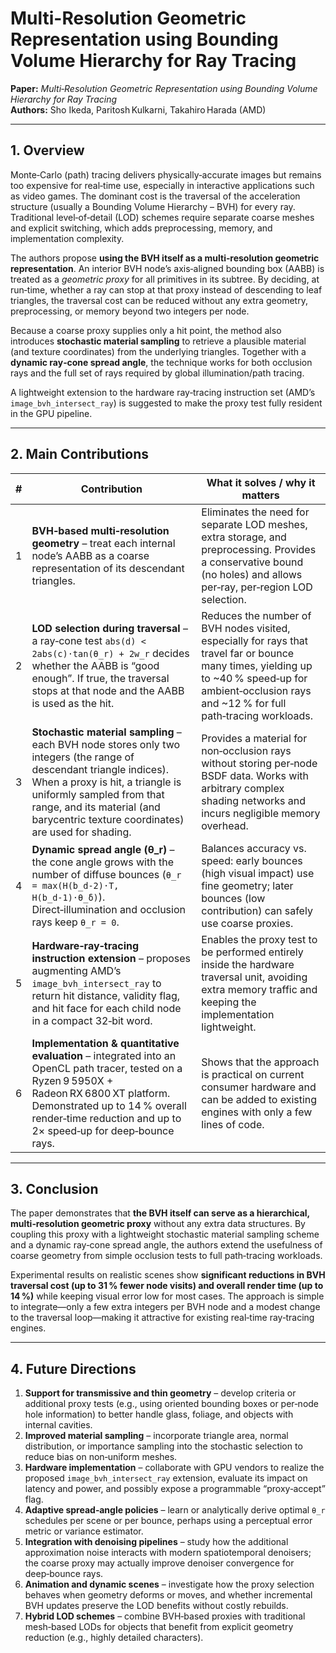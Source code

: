 # Multi-Resolution Geometric Representation using Bounding Volume Hierarchy for Ray Tracing

**Paper:** *Multi‑Resolution Geometric Representation using Bounding Volume Hierarchy for Ray Tracing*  
**Authors:** Sho Ikeda, Paritosh Kulkarni, Takahiro Harada (AMD)  

---

## 1. Overview  

Monte‑Carlo (path) tracing delivers physically‑accurate images but remains too expensive for real‑time use, especially in interactive applications such as video games.  The dominant cost is the traversal of the acceleration structure (usually a Bounding Volume Hierarchy – BVH) for every ray.  Traditional level‑of‑detail (LOD) schemes require separate coarse meshes and explicit switching, which adds preprocessing, memory, and implementation complexity.

The authors propose **using the BVH itself as a multi‑resolution geometric representation**.  An interior BVH node’s axis‑aligned bounding box (AABB) is treated as a *geometric proxy* for all primitives in its subtree.  By deciding, at run‑time, whether a ray can stop at that proxy instead of descending to leaf triangles, the traversal cost can be reduced without any extra geometry, preprocessing, or memory beyond two integers per node.

Because a coarse proxy supplies only a hit point, the method also introduces **stochastic material sampling** to retrieve a plausible material (and texture coordinates) from the underlying triangles.  Together with a **dynamic ray‑cone spread angle**, the technique works for both occlusion rays and the full set of rays required by global illumination/path tracing.

A lightweight extension to the hardware ray‑tracing instruction set (AMD’s `image_bvh_intersect_ray`) is suggested to make the proxy test fully resident in the GPU pipeline.

---

## 2. Main Contributions  

| # | Contribution | What it solves / why it matters |
|---|--------------|---------------------------------|
| 1 | **BVH‑based multi‑resolution geometry** – treat each internal node’s AABB as a coarse representation of its descendant triangles. | Eliminates the need for separate LOD meshes, extra storage, and preprocessing. Provides a conservative bound (no holes) and allows per‑ray, per‑region LOD selection. |
| 2 | **LOD selection during traversal** – a ray‑cone test `abs(d) < 2abs(c)·tan(θ_r) + 2w_r` decides whether the AABB is “good enough”. If true, the traversal stops at that node and the AABB is used as the hit. | Reduces the number of BVH nodes visited, especially for rays that travel far or bounce many times, yielding up to ~40 % speed‑up for ambient‑occlusion rays and ~12 % for full path‑tracing workloads. |
| 3 | **Stochastic material sampling** – each BVH node stores only two integers (the range of descendant triangle indices). When a proxy is hit, a triangle is uniformly sampled from that range, and its material (and barycentric texture coordinates) are used for shading. | Provides a material for non‑occlusion rays without storing per‑node BSDF data. Works with arbitrary complex shading networks and incurs negligible memory overhead. |
| 4 | **Dynamic spread angle (θ_r)** – the cone angle grows with the number of diffuse bounces (`θ_r = max(H(b_d‑2)·T, H(b_d‑1)·θ_δ)`). Direct‑illumination and occlusion rays keep `θ_r = 0`. | Balances accuracy vs. speed: early bounces (high visual impact) use fine geometry; later bounces (low contribution) can safely use coarse proxies. |
| 5 | **Hardware‑ray‑tracing instruction extension** – proposes augmenting AMD’s `image_bvh_intersect_ray` to return hit distance, validity flag, and hit face for each child node in a compact 32‑bit word. | Enables the proxy test to be performed entirely inside the hardware traversal unit, avoiding extra memory traffic and keeping the implementation lightweight. |
| 6 | **Implementation & quantitative evaluation** – integrated into an OpenCL path tracer, tested on a Ryzen 9 5950X + Radeon RX 6800 XT platform. Demonstrated up to 14 % overall render‑time reduction and up to 2× speed‑up for deep‑bounce rays. | Shows that the approach is practical on current consumer hardware and can be added to existing engines with only a few lines of code. |

---

## 3. Conclusion  

The paper demonstrates that **the BVH itself can serve as a hierarchical, multi‑resolution geometric proxy** without any extra data structures. By coupling this proxy with a lightweight stochastic material sampling scheme and a dynamic ray‑cone spread angle, the authors extend the usefulness of coarse geometry from simple occlusion tests to full path‑tracing workloads.  

Experimental results on realistic scenes show **significant reductions in BVH traversal cost (up to 31 % fewer node visits) and overall render time (up to 14 %)** while keeping visual error low for most cases. The approach is simple to integrate—only a few extra integers per BVH node and a modest change to the traversal loop—making it attractive for existing real‑time ray‑tracing engines.

---

## 4. Future Directions  

1. **Support for transmissive and thin geometry** – develop criteria or additional proxy tests (e.g., using oriented bounding boxes or per‑node hole information) to better handle glass, foliage, and objects with internal cavities.  
2. **Improved material sampling** – incorporate triangle area, normal distribution, or importance sampling into the stochastic selection to reduce bias on non‑uniform meshes.  
3. **Hardware implementation** – collaborate with GPU vendors to realize the proposed `image_bvh_intersect_ray` extension, evaluate its impact on latency and power, and possibly expose a programmable “proxy‑accept” flag.  
4. **Adaptive spread‑angle policies** – learn or analytically derive optimal `θ_r` schedules per scene or per bounce, perhaps using a perceptual error metric or variance estimator.  
5. **Integration with denoising pipelines** – study how the additional approximation noise interacts with modern spatiotemporal denoisers; the coarse proxy may actually improve denoiser convergence for deep‑bounce rays.  
6. **Animation and dynamic scenes** – investigate how the proxy selection behaves when geometry deforms or moves, and whether incremental BVH updates preserve the LOD benefits without costly rebuilds.  
7. **Hybrid LOD schemes** – combine BVH‑based proxies with traditional mesh‑based LODs for objects that benefit from explicit geometry reduction (e.g., highly detailed characters).  

